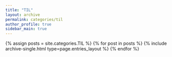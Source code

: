 ```yaml
---
title: "TIL"
layout: archive
permalink: categories/til
author_profile: true
sidebar_main: true
---
```



{% assign posts = site.categories.TIL %}
{% for post in posts %} {% include archive-single.html type=page.entries_layout %} {% endfor %}